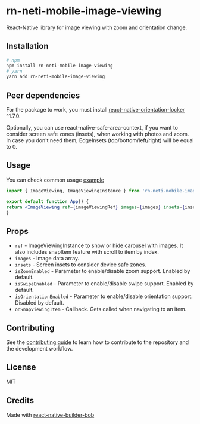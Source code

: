 # rn-neti-mobile-image-viewing

React-Native library for image viewing with zoom and orientation change.

## Installation

  ```sh
# npm
npm install rn-neti-mobile-image-viewing
# yarn
yarn add rn-neti-mobile-image-viewing
```

## Peer dependencies

For the package to work, you must install [react-native-orientation-locker](https://github.com/wonday/react-native-orientation-locker) ^1.7.0.

Optionally, you can use react-native-safe-area-context, if you want to consider screen safe zones (insets),
when working with photos and zoom. In case you don't need them, EdgeInsets (top/bottom/left/right) will be equal to 0.

## Usage
You can check common usage [example](./example/Sample.tsx)

  ```jsx
import { ImageViewing, ImageViewingInstance } from 'rn-neti-mobile-image-viewing';

export default function App() {
  return <ImageViewing ref={imageViewingRef} images={images} insets={insets} />;
}
```

## Props

- `ref` - ImageViewingInstance to show or hide carousel with images. It also includes snapItem feature with scroll to item by index.
- `images` - Image data array.
- `insets` - Screen insets to consider device safe zones.
- `isZoomEnabled` - Parameter to enable/disable zoom support. Enabled by default.
- `isSwipeEnabled` - Parameter to enable/disable swipe support. Enabled by default.
- `isOrientationEnabled` - Parameter to enable/disable orientation support. Disabled by default.
- `onSnapViewingItem` - Callback. Gets called when navigating to an item.

## Contributing

See the [contributing guide](CONTRIBUTING.md) to learn how to contribute to the repository and the development workflow.

## License

MIT

## Credits

Made with [react-native-builder-bob](https://github.com/callstack/react-native-builder-bob)
